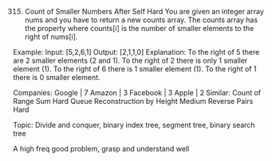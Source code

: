 315. Count of Smaller Numbers After Self
Hard
You are given an integer array nums and you have to return a new counts array. The counts array has the property where counts[i] is the number of smaller elements to the right of nums[i].

Example:
Input: [5,2,6,1]
Output: [2,1,1,0] 
Explanation:
To the right of 5 there are 2 smaller elements (2 and 1).
To the right of 2 there is only 1 smaller element (1).
To the right of 6 there is 1 smaller element (1).
To the right of 1 there is 0 smaller element.

Companies: Google | 7 Amazon | 3 Facebook | 3 Apple | 2
Similar:
Count of Range Sum Hard
Queue Reconstruction by Height Medium
Reverse Pairs Hard

Topic: Divide and conquer, binary index tree, segment tree, binary search tree

A high freq good problem, grasp and understand well
